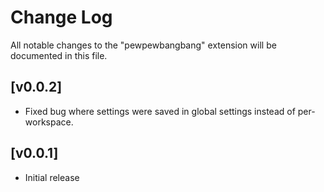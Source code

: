 # Change Log

All notable changes to the "pewpewbangbang" extension will be documented in this file.

## [v0.0.2]

-   Fixed bug where settings were saved in global settings instead of per-workspace.

## [v0.0.1]

-   Initial release
